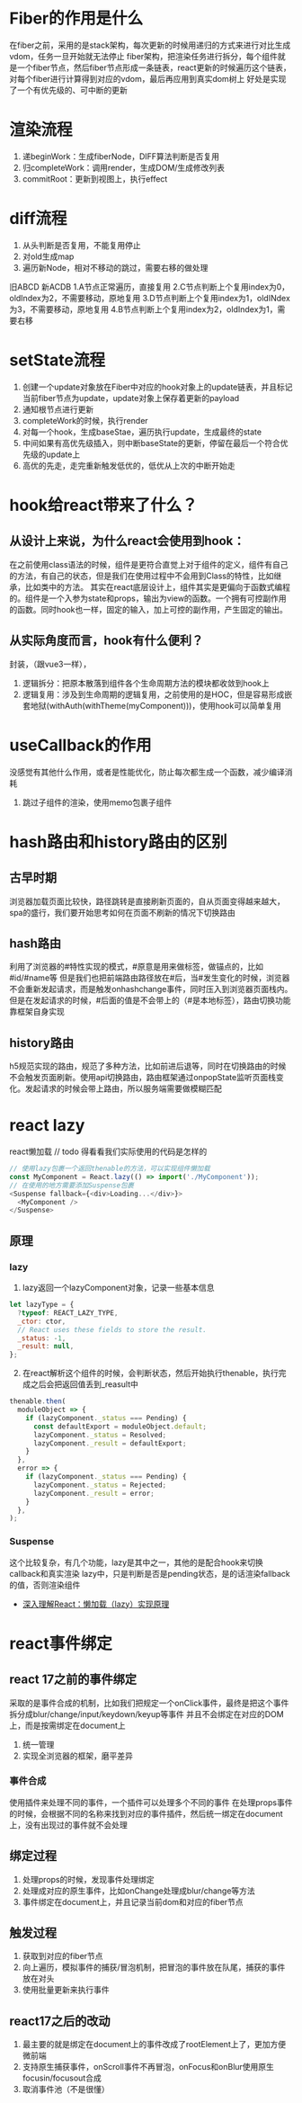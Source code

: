 # Fiber的作用是什么
在fiber之前，采用的是stack架构，每次更新的时候用递归的方式来进行对比生成vdom，任务一旦开始就无法停止
fiber架构，把渲染任务进行拆分，每个组件就是一个fiber节点，然后fiber节点形成一条链表，react更新的时候遍历这个链表，对每个fiber进行计算得到对应的vdom，最后再应用到真实dom树上
好处是实现了一个有优先级的、可中断的更新

# 渲染流程
1. 递beginWork：生成fiberNode，DIFF算法判断是否复用
2. 归completeWork：调用render，生成DOM/生成修改列表
3. commitRoot：更新到视图上，执行effect

# diff流程
1. 从头判断是否复用，不能复用停止
2. 对old生成map
3. 遍历新Node，相对不移动的跳过，需要右移的做处理

旧ABCD
新ACDB
1.A节点正常遍历，直接复用
2.C节点判断上个复用index为0，oldIndex为2，不需要移动，原地复用
3.D节点判断上个复用index为1，oldINdex为3，不需要移动，原地复用
4.B节点判断上个复用index为2，oldIndex为1，需要右移

# setState流程
1. 创建一个update对象放在Fiber中对应的hook对象上的update链表，并且标记当前fiber节点为update，update对象上保存着更新的payload
2. 通知根节点进行更新
3. completeWork的时候，执行render
4. 对每一个hook，生成baseStae，遍历执行update，生成最终的state
5. 中间如果有高优先级插入，则中断baseState的更新，停留在最后一个符合优先级的update上
6. 高优的先走，走完重新触发低优的，低优从上次的中断开始走

# hook给react带来了什么？
## 从设计上来说，为什么react会使用到hook：
在之前使用class语法的时候，组件是更符合直觉上对于组件的定义，组件有自己的方法，有自己的状态，但是我们在使用过程中不会用到Class的特性，比如继承，比如类中的方法。
其实在react底层设计上，组件其实是更偏向于函数式编程的。组件是一个入参为state和props，输出为view的函数。一个拥有可控副作用的函数。同时hook也一样，固定的输入，加上可控的副作用，产生固定的输出。
## 从实际角度而言，hook有什么便利？
封装，（跟vue3一样），
1. 逻辑拆分：把原本散落到组件各个生命周期方法的模块都收敛到hook上
2. 逻辑复用：涉及到生命周期的逻辑复用，之前使用的是HOC，但是容易形成嵌套地狱(withAuth(withTheme(myComponent)))，使用hook可以简单复用

# useCallback的作用
没感觉有其他什么作用，或者是性能优化，防止每次都生成一个函数，减少编译消耗
1. 跳过子组件的渲染，使用memo包裹子组件

# hash路由和history路由的区别
## 古早时期
浏览器加载页面比较快，路径跳转是直接刷新页面的，自从页面变得越来越大，spa的盛行，我们要开始思考如何在页面不刷新的情况下切换路由
## hash路由
利用了浏览器的#特性实现的模式，#原意是用来做标签，做锚点的，比如#id/#name等
但是我们也把前端路由路径放在#后，当#发生变化的时候，浏览器不会重新发起请求，而是触发onhashchange事件，同时压入到浏览器页面栈内。但是在发起请求的时候，#后面的值是不会带上的（#是本地标签），路由切换功能靠框架自身实现
## history路由
h5规范实现的路由，规范了多种方法，比如前进后退等，同时在切换路由的时候不会触发页面刷新。使用api切换路由，路由框架通过onpopState监听页面栈变化。发起请求的时候会带上路由，所以服务端需要做模糊匹配


# react lazy
react懒加载
// todo 得看看我们实际使用的代码是怎样的
```js
// 使用lazy包裹一个返回thenable的方法，可以实现组件懒加载
const MyComponent = React.lazy(() => import('./MyComponent'));
// 在使用的地方需要添加Suspense包裹
<Suspense fallback={<div>Loading...</div>}>
  <MyComponent />
</Suspense>
```
## 原理
### lazy
1. lazy返回一个lazyComponent对象，记录一些基本信息
```js
let lazyType = {
  ?typeof: REACT_LAZY_TYPE,
  _ctor: ctor,
  // React uses these fields to store the result.
  _status: -1,
  _result: null,
};
```
2. 在react解析这个组件的时候，会判断状态，然后开始执行thenable，执行完成之后会把返回值丢到_reasult中
```js
thenable.then(
  moduleObject => {
    if (lazyComponent._status === Pending) {
      const defaultExport = moduleObject.default;
      lazyComponent._status = Resolved;
      lazyComponent._result = defaultExport;
    }
  },
  error => {
    if (lazyComponent._status === Pending) {
      lazyComponent._status = Rejected;
      lazyComponent._result = error;
    }
  },
);
```
### Suspense
这个比较复杂，有几个功能，lazy是其中之一，其他的是配合hook来切换callback和真实渲染
lazy中，只是判断是否是pending状态，是的话渲染fallback的值，否则渲染组件
- [深入理解React：懒加载（lazy）实现原理](https://juejin.cn/post/6844904191853494280)

# react事件绑定
## react 17之前的事件绑定
采取的是事件合成的机制，比如我们把规定一个onClick事件，最终是把这个事件拆分成blur/change/input/keydown/keyup等事件
并且不会绑定在对应的DOM上，而是按需绑定在document上
1. 统一管理
2. 实现全浏览器的框架，磨平差异
### 事件合成
使用插件来处理不同的事件，一个插件可以处理多个不同的事件
在处理props事件的时候，会根据不同的名称来找到对应的事件插件，然后统一绑定在document上，没有出现过的事件就不会处理

## 绑定过程
1. 处理props的时候，发现事件处理绑定
2. 处理成对应的原生事件，比如onChange处理成blur/change等方法
3. 事件绑定在document上，并且记录当前dom和对应的fiber节点
## 触发过程
1. 获取到对应的fiber节点
2. 向上遍历，模拟事件的捕获/冒泡机制，把冒泡的事件放在队尾，捕获的事件放在对头
3. 使用批量更新来执行事件

## react17之后的改动
1. 最主要的就是绑定在document上的事件改成了rootElement上了，更加方便微前端
2. 支持原生捕获事件，onScroll事件不再冒泡，onFocus和onBlur使用原生focusin/focusout合成
3. 取消事件池（不是很懂）


